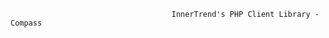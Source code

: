                                         InnerTrend's PHP Client Library - Compass
                                        
